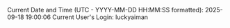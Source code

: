 Current Date and Time (UTC - YYYY-MM-DD HH:MM:SS formatted): 2025-09-18 19:00:06
Current User's Login: luckyaiman
